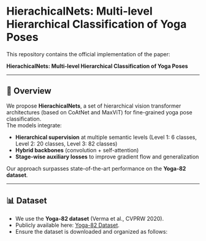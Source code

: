# HierachicalNets: Multi-level Hierarchical Classification of Yoga Poses

This repository contains the official implementation of the paper:

**HierachicalNets: Multi-level Hierarchical Classification of Yoga Poses**

---

## 📌 Overview
We propose **HierachicalNets**, a set of hierarchical vision transformer architectures (based on CoAtNet and MaxViT) for fine-grained yoga pose classification.  
The models integrate:
- **Hierarchical supervision** at multiple semantic levels (Level 1: 6 classes, Level 2: 20 classes, Level 3: 82 classes)  
- **Hybrid backbones** (convolution + self-attention)  
- **Stage-wise auxiliary losses** to improve gradient flow and generalization  

Our approach surpasses state-of-the-art performance on the **Yoga-82 dataset**.

---

## 📊 Dataset
- We use the **Yoga-82 dataset** (Verma et al., CVPRW 2020).  
- Publicly available here: [Yoga-82 Dataset](https://sites.google.com/view/yoga-82/home).  
- Ensure the dataset is downloaded and organized as follows:

